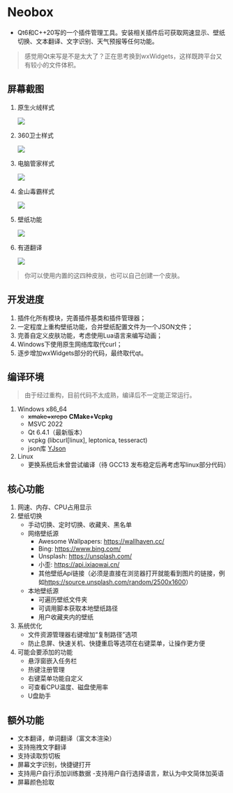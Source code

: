 # Neobox

- Qt6和C++20写的一个插件管理工具。安装相关插件后可获取网速显示、壁纸切换、文本翻译、文字识别、天气预报等任何功能。

> 感觉用Qt来写是不是太大了？正在思考换到wxWidgets，这样既跨平台又有较小的文件体积。

## 屏幕截图

1. 原生火绒样式

    ![](https://cloud.tsinghua.edu.cn/f/cb162e06a23e4d42a772/?dl=1)
    <!-- ![](./screenshots/%E5%B1%8F%E5%B9%95%E6%88%AA%E5%9B%BE%202022-11-13%20234151.png) -->

2. 360卫士样式

    ![](https://cloud.tsinghua.edu.cn/f/42ef9aa2d55444759783/?dl=1)
    <!-- ![](./screenshots/%E5%B1%8F%E5%B9%95%E6%88%AA%E5%9B%BE%202022-11-13%20233907.png) -->

3. 电脑管家样式

    ![](https://cloud.tsinghua.edu.cn/f/1688364ff8d8477888b9/?dl=1)
    <!-- ![](./screenshots/%E5%B1%8F%E5%B9%95%E6%88%AA%E5%9B%BE%202022-11-13%20233257.png) -->

4. 金山毒霸样式

    ![](https://cloud.tsinghua.edu.cn/f/2ed05e162e12420f83d4/?dl=1)
    <!-- ![](./screenshots/%E5%B1%8F%E5%B9%95%E6%88%AA%E5%9B%BE%202022-11-14%20212223.png) -->

5. 壁纸功能

    ![](https://cloud.tsinghua.edu.cn/f/58fdaa71432c49edbc96/?dl=1)
    <!-- ![](./screenshots/%E5%B1%8F%E5%B9%95%E6%88%AA%E5%9B%BE%202022-11-13%20235138.png) -->

6. 有道翻译

    ![](https://cloud.tsinghua.edu.cn/f/0eac4655ae34426d9c48/?dl=1)
    <!-- ![](./screenshots/%E5%B1%8F%E5%B9%95%E6%88%AA%E5%9B%BE%202022-11-13%20234609.png) -->

> 你可以使用内置的这四种皮肤，也可以自己创建一个皮肤。

## 开发进度

1. 插件化所有模块，完善插件基类和插件管理器；
2. 一定程度上重构壁纸功能，合并壁纸配置文件为一个JSON文件；
3. 完善自定义皮肤功能，考虑使用Lua语言来编写动画；
4. Windows下使用原生网络库取代curl；
4. 逐步增加wxWidgets部分的代码，最终取代qt。

## 编译环境

> 由于经过重构，目前代码不太成熟，编译后不一定能正常运行。

1. Windows x86_64
    - <del>xmake+xrepo</del> **CMake+Vcpkg**
    - MSVC 2022
    - Qt 6.4.1（最新版本）
    - vcpkg (libcurl[linux], leptonica, tesseract)
    - json库 [YJson](https://github.com/yjmthu/YJson)
2. Linux
    - 更换系统后未曾尝试编译（待 GCC13 发布稳定后再考虑写linux部分代码）

## 核心功能

1. 网速、内存、CPU占用显示
2. 壁纸切换
    + 手动切换、定时切换、收藏夹、黑名单
    + 网络壁纸源
      - Awesome Wallpapers: <https://wallhaven.cc/>
      - Bing: <https://www.bing.com/>
      - Unsplash: <https://unsplash.com/>
      - 小歪: <https://api.ixiaowai.cn/>
      - 其他壁纸Api链接（必须是直接在浏览器打开就能看到图片的链接，例如<https://source.unsplash.com/random/2500x1600>）
    + 本地壁纸源
      - 可遍历壁纸文件夹
      - 可调用脚本获取本地壁纸路径
      - 用户收藏夹内的壁纸
3. 系统优化
    - 文件资源管理器右键增加“复制路径”选项
    - 防止息屏、快速关机、快捷重启等选项在右键菜单，让操作更方便
4. 可能会要添加的功能
    - 悬浮窗嵌入任务栏
    - 热键注册管理
    - 右键菜单功能自定义
    - 可查看CPU温度、磁盘使用率
    - U盘助手

## 额外功能

- 文本翻译，单词翻译（富文本渲染）
- 支持拖拽文字翻译
- 支持读取剪切板
- 屏幕文字识别，快捷键打开
- 支持用户自行添加训练数据
    -支持用户自行选择语言，默认为中文简体加英语
- 屏幕颜色拾取
